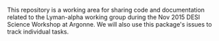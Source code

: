 This repository is a working area for sharing code and documentation related to the Lyman-alpha working group
during the Nov 2015 DESI Science Workshop at Argonne.  We will also use this package's issues to track
individual tasks.
